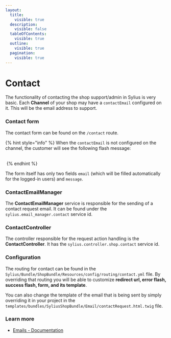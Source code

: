 ```yaml
---
layout:
  title:
    visible: true
  description:
    visible: false
  tableOfContents:
    visible: true
  outline:
    visible: true
  pagination:
    visible: true
---
```


# Contact

The functionality of contacting the shop support/admin in Sylius is very basic. Each **Channel** of your shop may have a `contactEmail` configured on it. This will be the email address to support.

### Contact form

The contact form can be found on the `/contact` route.

{% hint style="info" %}
When the `contactEmail` is not configured on the channel, the customer will see the following flash message:

\
<img src="../../.gitbook/assets/contact_request_error.png" alt="" data-size="original">
{% endhint %}

The form itself has only two fields `email` (which will be filled automatically for the logged-in users) and `message`.

### ContactEmailManager

The **ContactEmailManager** service is responsible for the sending of a contact request email. It can be found under the `sylius.email_manager.contact` service id.

### ContactController

The controller responsible for the request action handling is the **ContactController**. It has the `sylius.controller.shop.contact` service id.

### Configuration

The routing for contact can be found in the `Sylius/Bundle/ShopBundle/Resources/config/routing/contact.yml` file. By overriding that routing you will be able to customize **redirect url, error flash, success flash, form, and its template**.

You can also change the template of the email that is being sent by simply overriding it in your project in the `templates/bundles/SyliusShopBundle/Email/contactRequest.html.twig` file.

### Learn more

* [Emails - Documentation](e-mails.md)

